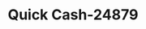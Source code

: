 ---
f_zip-code: 38606
f_state-code: MS
title: Quick Cash-24879
f_phone: 662-578-0033
f_city-only: Batesville
f_address: 125 Highway 51 S Batesville
f_location-unique-id: '24879'
slug: quick-cash-24879
updated-on: '2024-05-30T13:46:58.046Z'
created-on: '2024-05-30T13:36:59.803Z'
published-on: '2024-05-30T13:54:32.469Z'
f_city-state: cms/city/batesville-ms.md
f_company: cms/company/quick-cash.md
f_state: cms/state/mississippi.md
layout: '[payday-loan].html'
tags: payday-loan
---
